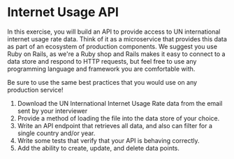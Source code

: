 # Internet Usage API

In this exercise, you will build an API to provide access to UN international internet usage rate data. Think of it as a microservice that provides this data as part of an ecosystem of production components. We suggest you use Ruby on Rails, as we're a Ruby shop and Rails makes it easy to connect to a data store and respond to HTTP requests, but feel free to use any programming language and framework you are comfortable with.

Be sure to use the same best practices that you would use on any production service!

1. Download the UN International Internet Usage Rate data from the email sent by your interviewer
2. Provide a method of loading the file into the data store of your choice.
3. Write an API endpoint that retrieves all data, and also can filter for a single country and/or year.
4. Write some tests that verify that your API is behaving correctly.
5. Add the ability to create, update, and delete data points.
